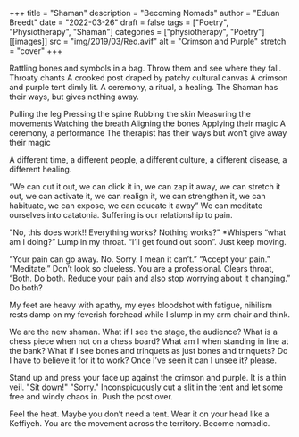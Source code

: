 +++
title = "Shaman"
description = "Becoming Nomads"
author = "Eduan Breedt"
date = "2022-03-26"
draft = false
tags = ["Poetry", "Physiotherapy", "Shaman"]
categories = ["physiotherapy", "Poetry"]
[[images]]
  src = "img/2019/03/Red.avif"
  alt = "Crimson and Purple"
  stretch = "cover"
+++

Rattling bones and symbols in a bag. Throw them and see where they fall.
Throaty chants
A crooked post draped by patchy cultural canvas
A crimson and purple tent dimly lit.
A ceremony, a ritual, a healing.
The Shaman has their ways, but gives nothing away.

Pulling the leg
Pressing the spine
Rubbing the skin
Measuring the movements
Watching the breath
Aligning the bones
Applying their magic
A ceremony, a performance
The therapist has their ways but won’t give away their magic

A different time, a different people, a different culture, a different disease, a different healing.

“We can cut it out, 
we can click it in, 
we can zap it away, 
we can stretch it out,
we can activate it,
we can realign it,
we can strengthen it,
we can habituate, 
we can expose, 
we can educate it away”
We can meditate ourselves into catatonia. 
Suffering is our relationship to pain. 

"No, this does work!! 
Everything works? 
Nothing works?” 
*Whispers “what am I doing?” 
Lump in my throat. “I’ll get found out soon”. 
Just keep moving.

“Your pain can go away. No. Sorry. I mean it can’t.”
“Accept your pain.”
“Meditate.”
Don’t look so clueless. You are a professional.
Clears throat, “Both. Do both. Reduce your pain and also stop worrying about it changing.” 
Do both?

My feet are heavy with apathy, my eyes bloodshot with fatigue, nihilism rests damp on my feverish forehead while I slump in my arm chair and think.

We are the new shaman.
What if I see the stage, the audience?
What is a chess piece when not on a chess board? 
What am I when standing in line at the bank?
What if I see bones and trinquets as just bones and trinquets?
Do I have to believe it for it to work? 
Once I’ve seen it can I unsee it? please.

Stand up and press your face up against the crimson and purple.
It is a thin veil.
"Sit down!"
"Sorry."
Inconspicuously cut a slit in the tent and let some free and windy chaos in. 
Push the post over.

Feel the heat.
Maybe you don’t need a tent.
Wear it on your head like a Keffiyeh.
You are the movement across the territory. Become nomadic.
